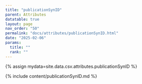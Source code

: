 ```yaml
---
title: "publicationSynID"
parent: Attributes
datatable: true
layout: page
nav_order: "50"
permalink: "docs/attributes/publicationSynID.html"
date: "2025-02-06"
params:
  title: ""
  rank: ""
---
```

{% assign mydata=site.data.csv.attributes.publicationSynID %} 

{% include content/publicationSynID.md %}
